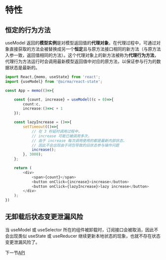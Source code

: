 # 特性

## 恒定的行为方法

useModel 返回的**模型实例**是对模型返回值的**代理对象**，在代理过程中，可通过对象直接获取的方法会被替换成另一个**恒定**且与原方法接口相同的新方法（与原方法入参一致，返回值相同的方法）。这个代理对象上的新方法被称为**代理行为方法**，代理行为方法运行时会调用最新模型返回值中对应的原方法，以保证参与行为的数据状态是最新的。

```ts
import React,{memo, useState} from 'react';
import {useModel} from '@airma/react-state';

const App = memo(()=>{

    const {count, increase} = useModel((c = 0)=>{
        count:c,
        increase:()=>c + 1
    });

    const lazyIncrease = ()=>{
        setTimeout(()=>{
            // 在 3 秒延时调用过程中，
            // increase 可能已被调用多次，
            // 由于 increase 每次调用使用的都是最新内部状态，
            // 因此不会出现由于闭包导致的旧状态参与操作问题
            increase();
        }, 3000);
    };

    return (
        <div>
            <span>{count}</span>
            <button onClick={increase}>increase</button>
            <button onClick={lazyIncrease}>lazy increase</button>
        </div>
    );
})
```

## 无卸载后状态变更泄漏风险

当 useModel 或 useSelector 所在的组件被卸载时，订阅接口会被取消，因此不会出现类似 useState 或 useReducer 继续更新本地状态的现象，也就不存在状态变更泄漏风险了。

下一节[API](/zh/react-state/api)